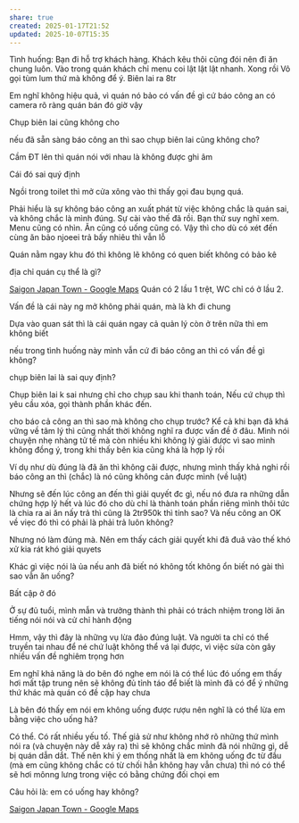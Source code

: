 ```yaml
---
share: true
created: 2025-01-17T21:52
updated: 2025-10-07T15:35
---
```

Tình huống: Bạn đi hỗ trợ khách hàng. Khách kêu thôi cũng đói nên đi ăn chung luôn. Vào trong quán khách chỉ menu coi lật lật lật nhanh. Xong rồi  Vô gọi tùm lum thứ mà không để ý. Biên lai ra 8tr

Em nghĩ không hiệu quả, vì quán nó bảo có vấn đề gì cứ báo công an có camera rõ ràng quán bán đó giờ vậy

Chụp biên lai cũng không cho

nếu đã sẵn sàng báo công an thì sao chụp biên lai cũng không cho?

Cầm ĐT lên thì quán nói với nhau là không được ghi âm

Cái đó sai quý định

Ngồi trong toilet thì mở cửa xông vào
thì thấy gọi đau bụng quá. 

Phải hiểu là sự không báo công an xuất phát từ việc không chắc là quán sai, và không chắc là mình đúng. Sự cài vào thế đã rồi. Bạn thử suy nghĩ xem. Menu cũng có nhìn. Ăn cũng có uống cũng có. Vậy thì cho dù có xét đến cùng ăn bảo njoeei trả bấy nhiêu thì vẫn lỗ

Quán nằm ngay khu đó thì không lẽ không có quen biết không có bảo kê

địa chỉ quán cụ thể là gì?

[Saigon Japan Town - Google Maps](https://maps.app.goo.gl/uuZ8v7uVCSKZYg7bA)
Quán có 2 lầu 1 trệt, WC chỉ có ở lầu 2. 

Vấn đề là cái này ng mở không phải quán, mà là kh đi chung

Dựa vào quan sát thì là cái quán ngay cả quản lý còn ở trên nữa thì em không biết

nếu trong tình huống này mình vẫn cứ đi báo công an thì có vấn đề gì không?

chụp biên lai là sai quy định?

Chụp biên lai k sai nhưng chỉ cho chụp sau khi thanh toán, Nếu cứ chụp thì yêu cầu xóa, gọi thành phần khác đến.

cho báo cả công an thì sao mà không cho chụp trước? Kể cả khi bạn đã khá vững về tâm lý thì cũng nhất thời không nghĩ ra được vấn đề ở đâu. Mình nói chuyện nhẹ nhàng tử tế mà còn nhiều khi không lý giải được vì sao mình không đồng ý, trong khi thấy bên kia cũng khá là hợp lý rồi

Ví dụ như dù đúng là đã ăn thì không cãi được, nhưng mình thấy khả nghi rồi báo công an thì (chắc) là nó cũng không cản được mình (về luật)

Nhưng sẽ đến lúc công an đến thì giải quyết đc gì, nếu nó đưa ra những dẫn chứng hợp lý hết và lúc đó cho dù chỉ là thành toán phần riêng mình thôi tức là chia ra ai ăn nấy trả thì cũng là 2tr950k thì tính sao? Và nếu công an OK về viẹc đó thì có phải là phải trả luôn không?


Nhưng nó làm đúng mà. Nên em thấy cách giải quyết khi đã đuâ vào thế khó xử kia rát khó giải quyets

Khác gì việc nói là ủa nếu anh đã biết nó không tốt không ổn biết nó gài thì sao vẫn ăn uống?

Bất cập ở đó

Ở sự đủ tuổi, mình mẫn và trưởng thành thì phải có trách nhiệm trong lời ăn tiếng nói nói và cử chỉ hành động

Hmm, vậy thì đây là những vụ lừa đảo đúng luật. Và người ta chỉ có thể truyền tai nhau để né chứ luật không thể vá lại được, vì việc sửa còn gây nhiều vấn đề nghiêm trọng hơn

Em nghĩ khả năng là do bên đó nghe em nói là có thể lúc đó uống em thấy hơi mất tập trung nên sẽ không đủ tỉnh táo để biết là mình đã có để ý những thứ khác mà quán có đề cập hay chưa

Là bên đó thấy em nói em không uống được rượu nên nghĩ là có thể lừa em bằng việc cho uống hả?

Có thể. Có rất nhiều yếu tố. Thế giả sử như không nhớ rõ những thứ mình nói ra (và chuyện này dễ xảy ra) thì sẽ không chắc mình đã nói những gì, dễ bị quán dẫn dắt. Thế nên khi ý em thống nhất là em không uống đc từ đầu (mà em cũng không chắc có từ chối hẳn không hay vẫn chưa) thì nó có thể sẽ hơi mônng lưng trong việc có bằng chứng đối chọi em


Câu hỏi là: em có uống hay không?

[Saigon Japan Town - Google Maps](https://maps.app.goo.gl/uuZ8v7uVCSKZYg7bA)



